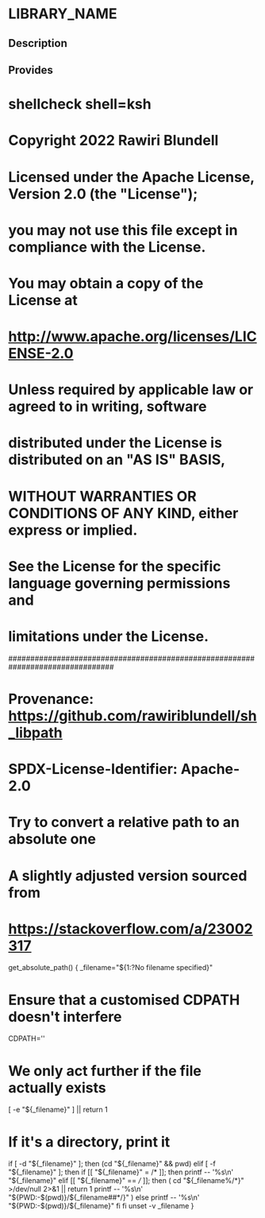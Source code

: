 # LIBRARY_NAME

## Description

## Provides
# shellcheck shell=ksh

# Copyright 2022 Rawiri Blundell
#
# Licensed under the Apache License, Version 2.0 (the "License");
# you may not use this file except in compliance with the License.
# You may obtain a copy of the License at
#
#     http://www.apache.org/licenses/LICENSE-2.0
#
# Unless required by applicable law or agreed to in writing, software
# distributed under the License is distributed on an "AS IS" BASIS,
# WITHOUT WARRANTIES OR CONDITIONS OF ANY KIND, either express or implied.
# See the License for the specific language governing permissions and
# limitations under the License.
################################################################################
# Provenance: https://github.com/rawiriblundell/sh_libpath
# SPDX-License-Identifier: Apache-2.0

# Try to convert a relative path to an absolute one
# A slightly adjusted version sourced from
# https://stackoverflow.com/a/23002317
get_absolute_path() {
  _filename="${1:?No filename specified}"
  # Ensure that a customised CDPATH doesn't interfere
  CDPATH=''

  # We only act further if the file actually exists
  [ -e "${_filename}" ] || return 1

  # If it's a directory, print it
  if [ -d "${_filename}" ]; then
    (cd "${_filename}" && pwd)
  elif [ -f "${_filename}" ]; then
    if [[ "${_filename}" = /* ]]; then
      printf -- '%s\n' "${_filename}"
    elif [[ "${_filename}" == */* ]]; then
      (
        cd "${_filename%/*}" >/dev/null 2>&1 || return 1
        printf -- '%s\n' "${PWD:-$(pwd)}/${_filename##*/}"
      )
    else
      printf -- '%s\n' "${PWD:-$(pwd)}/${_filename}"
    fi
  fi
  unset -v _filename
}
